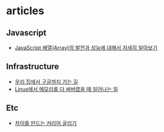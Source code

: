 # articles

## Javascript
- [JavaScript 배열(Array)의 발전과 성능에 대해서 자세히 알아보기](https://evan-moon.github.io/2019/06/15/diving-into-js-array/?fbclid=IwAR20LcF_Sx4_b-MsPrk2nKX-qdIqSUtXLiHOMuCNAJnPe_wIuzOC-FEDxbU)


## Infrastructure
- [우리 집에서 구글까지 가는 길](https://evan-moon.github.io/2019/06/22/my-home-to-google/?fbclid=IwAR1i_lksE55fgpaMlGe2piTmzti5e2WdKUvTBqKZJcj_XwSF8C1m4V-BHD8)
- [Linux에서 메모리를 다 써버렸을 때 일어나는 일](https://medium.com/@EJSohn/%EB%B2%88%EC%97%AD-linux%EC%97%90%EC%84%9C-%EB%A9%94%EB%AA%A8%EB%A6%AC%EB%A5%BC-%EB%8B%A4-%EC%8D%A8%EB%B2%84%EB%A0%B8%EC%9D%84-%EB%95%8C-%EC%9D%BC%EC%96%B4%EB%82%98%EB%8A%94-%EC%9D%BC-9dadba29c89c?fbclid=IwAR0i3_2xughpTkdTAlum9oq9qNolpo8lh8JGUIyjKf9psZIJr_-YoMVMZcE)

## Etc
- [차이를 만드는 커리어 굴리기](https://speakerdeck.com/unbing/caireul-mandeuneun-keorieo-gulrigi?slide=24&fbclid=IwAR2ahymj3bssLcF_9Sxo8YxvvsFDrKLzAfeaPwToUHC2GEzmZ9sWJzBiPoM)